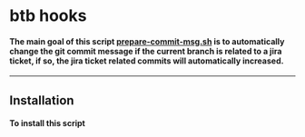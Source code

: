 # btb hooks

#### The main goal of this script [prepare-commit-msg.sh](./prepare-commit-msg.sh) is to automatically change the git commit message if the current branch is related to a jira ticket, if so, the jira ticket related commits will automatically increased.

---

## Installation

#### To install this script